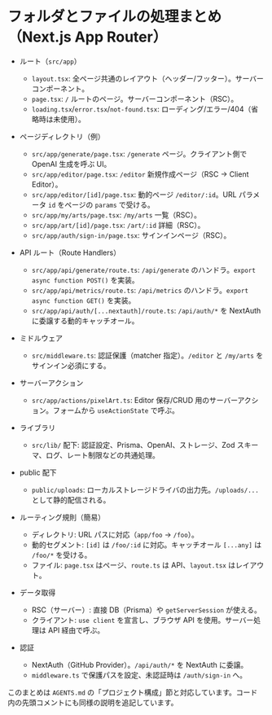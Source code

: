 # フォルダとファイルの処理まとめ（Next.js App Router）

- ルート（`src/app`）
  - `layout.tsx`: 全ページ共通のレイアウト（ヘッダー/フッター）。サーバーコンポーネント。
  - `page.tsx`: `/` ルートのページ。サーバーコンポーネント（RSC）。
  - `loading.tsx`/`error.tsx`/`not-found.tsx`: ローディング/エラー/404（省略時は未使用）。

- ページディレクトリ（例）
  - `src/app/generate/page.tsx`: `/generate` ページ。クライアント側で OpenAI 生成を呼ぶ UI。
  - `src/app/editor/page.tsx`: `/editor` 新規作成ページ（RSC → Client Editor）。
  - `src/app/editor/[id]/page.tsx`: 動的ページ `/editor/:id`。URL パラメータ `id` をページの `params` で受ける。
  - `src/app/my/arts/page.tsx`: `/my/arts` 一覧（RSC）。
  - `src/app/art/[id]/page.tsx`: `/art/:id` 詳細（RSC）。
  - `src/app/auth/sign-in/page.tsx`: サインインページ（RSC）。

- API ルート（Route Handlers）
  - `src/app/api/generate/route.ts`: `/api/generate` のハンドラ。`export async function POST()` を実装。
  - `src/app/api/metrics/route.ts`: `/api/metrics` のハンドラ。`export async function GET()` を実装。
  - `src/app/api/auth/[...nextauth]/route.ts`: `/api/auth/*` を NextAuth に委譲する動的キャッチオール。

- ミドルウェア
  - `src/middleware.ts`: 認証保護（matcher 指定）。`/editor` と `/my/arts` をサインイン必須にする。

- サーバーアクション
  - `src/app/actions/pixelArt.ts`: Editor 保存/CRUD 用のサーバーアクション。フォームから `useActionState` で呼ぶ。

- ライブラリ
  - `src/lib/` 配下: 認証設定、Prisma、OpenAI、ストレージ、Zod スキーマ、ログ、レート制限などの共通処理。

- public 配下
  - `public/uploads`: ローカルストレージドライバの出力先。`/uploads/...` として静的配信される。

- ルーティング規則（簡易）
  - ディレクトリ: URL パスに対応（`app/foo` → `/foo`）。
  - 動的セグメント: `[id]` は `/foo/:id` に対応。キャッチオール `[...any]` は `/foo/*` を受ける。
  - ファイル: `page.tsx` はページ、`route.ts` は API、`layout.tsx` はレイアウト。

- データ取得
  - RSC（サーバー）: 直接 DB（Prisma）や `getServerSession` が使える。
  - クライアント: `use client` を宣言し、ブラウザ API を使用。サーバー処理は API 経由で呼ぶ。

- 認証
  - NextAuth（GitHub Provider）。`/api/auth/*` を NextAuth に委譲。
  - `middleware.ts` で保護パスを設定、未認証時は `/auth/sign-in` へ。

このまとめは `AGENTS.md` の「プロジェクト構成」節と対応しています。コード内の先頭コメントにも同様の説明を追記しています。
